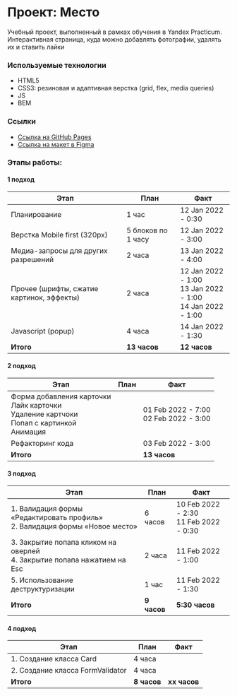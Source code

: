 # Проект: Место

 Учебный проект, выполненный в рамках обучения в Yandex Practicum. Интерактивная страница, куда можно добавлять фотографии, удалять их и ставить лайки


### Используемые технологии  

* HTML5
* CSS3: резиновая и адаптивная верстка (grid, flex, media queries)
* JS
* BEM

### Ссылки 

* [Ссылка на GitHub Pages](https://ali-gator.github.io/mesto/)
* [Ссылка на макет в Figma](https://www.figma.com/file/2cn9N9jSkmxD84oJik7xL7/JavaScript.-Sprint-4?node-id=0%3A1)


### Этапы работы:

#### 1 подход

|Этап|План|Факт|
|--|--|--|
|Планирование|1 час|12 Jan 2022 - 0:30|
|Верстка Mobile first (320px)|5 блоков по 1 часу|12 Jan 2022 - 3:00|
|Медиа-запросы для других разрешений|2 часа|13 Jan 2022 - 4:00|
|Прочее (шрифты, сжатие картинок, эффекты)|2 часа|12 Jan 2022 - 1:00 <br> 13 Jan 2022 - 1:00 <br> 14 Jan 2022 - 1:00|
|Javascript (popup)|4 часа|14 Jan 2022 - 1:30|
|**Итого**|**13 часов**|**12 часов**|

#### 2 подход

|Этап|План|Факт|
|--|--|--|
|Форма добавления карточки <br> Лайк карточки <br> Удаление картчоки <br> Попап с картинкой <br> Анимация||01 Feb 2022 - 7:00 <br> 02 Feb 2022 - 3:00|
|Рефакторинг кода||03 Feb 2022 - 3:00|
|**Итого**||**13 часов**|

#### 3 подход

|Этап|План|Факт|
|--|--|--|
|1. Валидация формы «Редактировать профиль» <br> 2. Валидация формы «Новое место»|6 часов|10 Feb 2022 - 2:30 <br> 11 Feb 2022 - 0:30|
|3. Закрытие попапа кликом на оверлей <br> 4. Закрытие попапа нажатием на Esc|2 часа|11 Feb 2022 - 1:00|
|5. Использование деструктуризации|1 час|11 Feb 2022 - 1:30|
|**Итого**|**9 часов**|**5:30 часов**|

#### 4 подход

|Этап|План|Факт|
|--|--|--|
|1. Создание класса Card|4 часа||
|2. Создание класса FormValidator|4 часа||
|**Итого**|**8 часов**|**хх часов**|